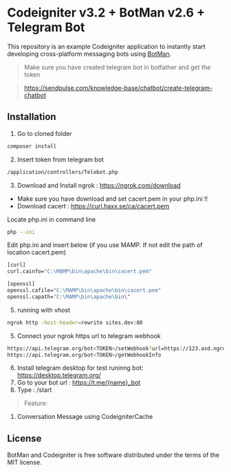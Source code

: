 # Codeigniter v3.2 + BotMan v2.6 + Telegram Bot

This repository is an example Codeigniter application to instantly start developing cross-platform messaging bots using [BotMan](https://github.com/mpociot/botman).

> Make sure you have created telegram bot in botfather and get the token


> https://sendpulse.com/knowledge-base/chatbot/create-telegram-chatbot


## Installation

1. Go to cloned folder

```bash
composer install
```

2. Insert token from telegram bot

```bash
/application/controllers/Telebot.php
```

3. Download and Install ngrok : https://ngrok.com/download <br/>
- Make sure you have download and set cacert.pem in your php.ini !! <br/>
- Download cacert : https://curl.haxx.se/ca/cacert.pem

Locate php.ini in command line

```bash
php --ini
```

Edit php.ini and insert below (if you use MAMP. If not edit the path of location cacert.pem)

```bash
[curl]
curl.cainfo="C:\MAMP\bin\apache\bin\cacert.pem"

[openssl]
openssl.cafile="C:\MAMP\bin\apache\bin\cacert.pem"
openssl.capath="C:\MAMP\bin\apache\bin\"
```

5. running with vhost

```bash
ngrok http -host-header=rewrite sites.dev:80
```

5. Connect your ngrok https url to telegram webhook

```bash
https://api.telegram.org/bot<TOKEN>/setWebhook?url=https://123.asd.ngrok.io/telebot
https://api.telegram.org/bot<TOKEN>/getWebhookInfo
```

6. Install telegram desktop for test runinng bot: https://desktop.telegram.org/
7. Go to your bot url : https://t.me/{name}_bot
8. Type : /start

> Feature:
1. Conversation Message using CodeigniterCache

## License

BotMan and Codeigniter is free software distributed under the terms of the MIT license.
